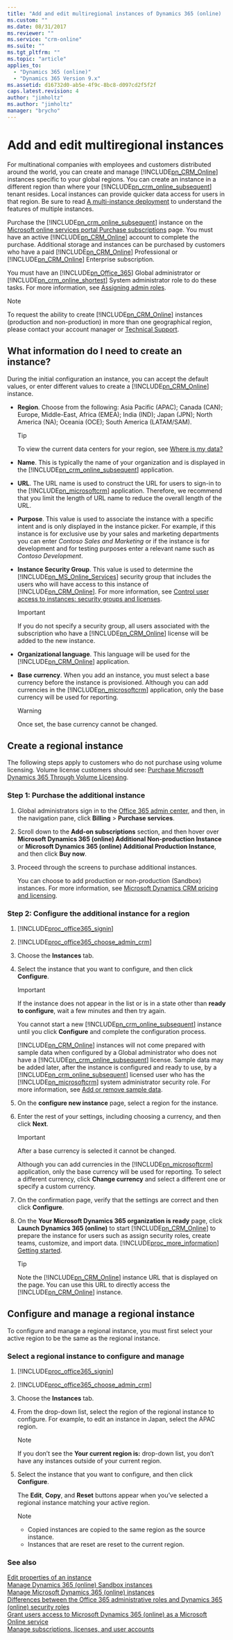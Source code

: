 ```yaml
---
title: "Add and edit multiregional instances of Dynamics 365 (online) | MicrosoftDocs"
ms.custom: ""
ms.date: 08/31/2017
ms.reviewer: ""
ms.service: "crm-online"
ms.suite: ""
ms.tgt_pltfrm: ""
ms.topic: "article"
applies_to: 
  - "Dynamics 365 (online)"
  - "Dynamics 365 Version 9.x"
ms.assetid: d16732d0-ab5e-4f9c-8bc8-d097cd2f5f2f
caps.latest.revision: 4
author: "jimholtz"
ms.author: "jimholtz"
manager: "brycho"
---
```

# Add and edit multiregional instances
For multinational companies with employees and customers distributed around the world, you can create and manage [!INCLUDE[pn_CRM_Online](../includes/pn-crm-online.md)] instances specific to your global regions. You can create an instance in a different region than where your [!INCLUDE[pn_crm_online_subsequent](../includes/pn-crm-online-subsequent.md)] tenant resides. Local instances can provide quicker data access for users in that region. Be sure to read [A multi-instance deployment](../admin/multiple-online-instances-tenants.md#BKMK_Single) to understand the features of multiple instances.  
  
 Purchase the [!INCLUDE[pn_crm_online_subsequent](../includes/pn-crm-online-subsequent.md)] instance on the [Microsoft online services portal Purchase subscriptions](https://portal.office.com/Commerce/Catalog.aspx) page. You must have an active [!INCLUDE[pn_CRM_Online](../includes/pn-crm-online.md)] account to complete the purchase. Additional storage and instances can be purchased by customers who have a paid [!INCLUDE[pn_CRM_Online](../includes/pn-crm-online.md)] Professional or [!INCLUDE[pn_CRM_Online](../includes/pn-crm-online.md)] Enterprise subscription.  
  
 You must have an [!INCLUDE[pn_Office_365](../includes/pn-office-365.md)] Global administrator or [!INCLUDE[pn_crm_online_shortest](../includes/pn-crm-online-shortest.md)] System administrator role to do these tasks. For more information, see [Assigning admin roles](https://support.office.com/article/Assigning-admin-roles-d58b8089-cbfd-41ec-b64c-9cfcbef495ac).  
  
> [!NOTE]
>  To request the ability to create [!INCLUDE[pn_CRM_Online](../includes/pn-crm-online.md)] instances (production and non-production) in more than one geographical region, please contact your account manager or [Technical Support](http://go.microsoft.com/fwlink/p/?LinkID=321650).  
  
<a name="BKMK_info_instance"></a>   
## What information do I need to create an instance?  
 During the initial configuration an instance, you can accept the default values, or enter different values to create a [!INCLUDE[pn_CRM_Online](../includes/pn-crm-online.md)] instance.  
  
- **Region**. Choose from the following: Asia Pacific (APAC); Canada (CAN); Europe, Middle-East, Africa (EMEA); India (IND); Japan (JPN); North America (NA); Oceania (OCE); South America (LATAM/SAM).  
  
    > [!TIP]
    >  To view the current data centers for your region, see [Where is my data?](http://go.microsoft.com/fwlink/p/?LinkID=401277)  
  
- **Name**. This is typically the name of your organization and is displayed in the [!INCLUDE[pn_crm_online_subsequent](../includes/pn-crm-online-subsequent.md)] application.  
  
- **URL**. The URL name is used to construct the URL for users to sign-in to the [!INCLUDE[pn_microsoftcrm](../includes/pn-microsoftcrm.md)] application. Therefore, we recommend that you limit the length of URL name to reduce the overall length of the URL.  
  
- **Purpose**. This value is used to associate the instance with a specific intent and is only displayed in the instance picker. For example, if this instance is for exclusive use by your sales and marketing departments you can enter *Contoso Sales and Marketing* or if the instance is for development and for testing purposes enter a relevant name such as *Contoso Development*.  
  
- **Instance Security Group**. This value is used to determine the [!INCLUDE[pn_MS_Online_Services](../includes/pn-ms-online-services.md)] security group that includes the users who will have access to this instance of [!INCLUDE[pn_CRM_Online](../includes/pn-crm-online.md)]. For more information, see [Control user access to instances: security groups and licenses](../admin/add-instance-subscription.md#BKMK_man_sec_group).  
  
    > [!IMPORTANT]
    >  If you do not specify a security group, all users associated with the subscription who have a [!INCLUDE[pn_CRM_Online](../includes/pn-crm-online.md)] license will be added to the new instance.  
  
- **Organizational language**. This language will be used for the [!INCLUDE[pn_CRM_Online](../includes/pn-crm-online.md)] application.  
  
- **Base currency**. When you add an instance, you must select a base currency before the instance is provisioned. Although you can add currencies in the [!INCLUDE[pn_microsoftcrm](../includes/pn-microsoftcrm.md)] application, only the base currency will be used for reporting.  
  
    > [!WARNING]
    >  Once set, the base currency cannot be changed.  
  
<a name="BKMK_add_instance"></a>   
## Create a regional instance  
 The following steps apply to customers who do not purchase using volume licensing. Volume license customers should see: [Purchase Microsoft Dynamics 365 Through Volume Licensing](http://www.microsoft.com/licensing/online-services/how-to-buy.aspx).  
  
### Step 1: Purchase the additional instance  
  
1.  Global administrators sign in to the [Office 365 admin center](https://portal.office.com), and then, in the navigation pane, click **Billing** > **Purchase services**.  
  
2.  Scroll down to the **Add-on subscriptions** section, and then hover over **Microsoft Dynamics 365 (online) Additional Non-production Instance** or **Microsoft Dynamics 365 (online) Additional Production Instance**, and then click **Buy now**.  
  
3.  Proceed through the screens to purchase additional instances.  
  
     You can choose to add production or non-production (Sandbox) instances. For more information, see [Microsoft Dynamics CRM pricing and licensing](http://go.microsoft.com/fwlink/p/?LinkID=324564).  
  
### Step 2: Configure the additional instance for a region  
  
1. [!INCLUDE[proc_office365_signin](../includes/proc-office365-signin.md)]  
  
2. [!INCLUDE[proc_office365_choose_admin_crm](../includes/proc-office365-choose-admin-crm.md)]  
  
3.  Choose the **Instances** tab.  
  
4.  Select the instance that you want to configure, and then click **Configure**.  
  
    > [!IMPORTANT]
    >  If the instance does not appear in the list or is in a state other than **ready to configure**, wait a few minutes and then try again.  
    >   
    >  You cannot start a new [!INCLUDE[pn_crm_online_subsequent](../includes/pn-crm-online-subsequent.md)] instance until you click **Configure** and complete the configuration process.  
    >   
    > [!INCLUDE[pn_CRM_Online](../includes/pn-crm-online.md)] instances will not come prepared with sample data when configured by a Global administrator who does not have a [!INCLUDE[pn_crm_online_subsequent](../includes/pn-crm-online-subsequent.md)] license. Sample data may be added later, after the instance is configured and ready to use, by a [!INCLUDE[pn_crm_online_subsequent](../includes/pn-crm-online-subsequent.md)] licensed user who has the [!INCLUDE[pn_microsoftcrm](../includes/pn-microsoftcrm.md)] system administrator security role. For more information, see [Add or remove sample data](http://go.microsoft.com/fwlink/p/?LinkID=512846).  
  
5.  On the **configure new instance** page, select a region for the instance.  
  
6.  Enter the rest of your settings, including choosing a currency, and then click **Next**.  
  
    > [!IMPORTANT]
    >  After a base currency is selected it cannot be changed.  
    >   
    >  Although you can add currencies in the [!INCLUDE[pn_microsoftcrm](../includes/pn-microsoftcrm.md)] application, only the base currency will be used for reporting. To select a different currency, click **Change currency** and select a different one or specify a custom currency.  
  
7.  On the confirmation page, verify that the settings are correct and then click **Configure**.  
  
8.  On the **Your Microsoft Dynamics 365 organization is ready** page, click **Launch Dynamics 365 (online)** to start [!INCLUDE[pn_CRM_Online](../includes/pn-crm-online.md)] to prepare the instance for users such as assign security roles, create teams, customize, and import data. [!INCLUDE[proc_more_information](../includes/proc-more-information.md)] [Getting started](getting-started.md).  
  
    > [!TIP]
    >  Note the [!INCLUDE[pn_CRM_Online](../includes/pn-crm-online.md)] instance URL that is displayed on the page. You can use this URL to directly access the [!INCLUDE[pn_CRM_Online](../includes/pn-crm-online.md)] instance.  
  
<a name="BKMK_ConfigureManage"></a>   
## Configure and manage a regional instance  
 To configure and manage a regional instance, you must first select your active region to be the same as the regional instance.  
  
### Select a regional instance to configure and manage  
  
1. [!INCLUDE[proc_office365_signin](../includes/proc-office365-signin.md)]  
  
2. [!INCLUDE[proc_office365_choose_admin_crm](../includes/proc-office365-choose-admin-crm.md)]  
  
3.  Choose the **Instances** tab.  
  
4.  From the drop-down list, select the region of the regional instance to configure. For example, to edit an instance in Japan, select the APAC region.  
  
    > [!NOTE]
    >  If you don’t see the **Your current region is:** drop-down list, you don’t have any instances outside of your current region.  
  
5.  Select the instance that you want to configure, and then click **Configure**.  
  
     The **Edit**, **Copy**, and **Reset** buttons appear when you’ve selected a regional instance matching your active region.  
  
    > [!NOTE]
    > - Copied instances are copied to the same region as the source instance.  
    > - Instances that are reset are reset to the current region.  
  
### See also  
 [Edit properties of an instance](../admin/edit-properties-instance.md)   
 [Manage Dynamics 365 (online) Sandbox instances](../admin/manage-sandbox-instances.md)   
 [Manage Microsoft Dynamics 365 (online) instances](../admin/manage-online-instances.md)   
 [Differences between the Office 365 administrative roles and Dynamics 365 (online) security roles](https://technet.microsoft.com/library/jj191618.aspx#BKMK_O365CRMroles)   
 [Grant users access to Microsoft Dynamics 365 (online) as a Microsoft Online service](../admin/grant-users-access.md)   
 [Manage subscriptions, licenses, and user accounts](../admin/manage-subscriptions-licenses-user-accounts.md)